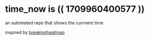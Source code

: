 # time_now is (( 1709960400577 ))

an automated repo that shows the currnent time

inspired by [breakingheatmap](https://github.com/breakingheatmap/breakingheatmap)